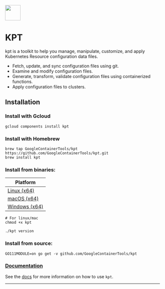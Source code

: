 <img src="https://storage.googleapis.com/kpt-dev/docs/logo.png" width="50" height="50" />

# KPT

kpt is a toolkit to help you manage, manipulate, customize, and apply Kubernetes Resource configuration data files.

- Fetch, update, and sync configuration files using git.
- Examine and modify configuration files.
- Generate, transform, validate configuration files using containerized functions.
- Apply configuration files to clusters.

## Installation

### Install with Gcloud

```Shell
gcloud components install kpt
```


### Install with Homebrew 

```Shell
brew tap GoogleContainerTools/kpt https://github.com/GoogleContainerTools/kpt.git
brew install kpt
```

### Install from binaries:

| Platform                 
| ------------------------ 
| [Linux (x64)][linux]     
| [macOS (x64)][darwin]    
| [Windows (x64)][windows] 

    # For linux/mac
    chmod +x kpt

    ./kpt version

### Install from source:

    GO111MODULE=on go get -v github.com/GoogleContainerTools/kpt

### [Documentation](https://googlecontainertools.github.io/kpt)

See the [docs](https://googlecontainertools.github.io/kpt) for more information on how to use `kpt`.

---

[linux]: https://storage.googleapis.com/kpt-dev/latest/linux_amd64/kpt
[darwin]: https://storage.googleapis.com/kpt-dev/latest/darwin_amd64/kpt
[windows]: https://storage.googleapis.com/kpt-dev/latest/windows_amd64/kpt.exe
